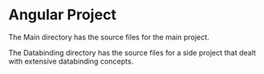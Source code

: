 # Angular Project

The Main directory has the source files for the main project.

The Databinding directory has the source files for a side project that dealt with extensive databinding concepts.
